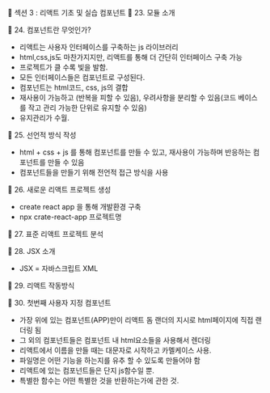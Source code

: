 🌼 섹션 3 : 리액트 기초 및 실습 컴포넌트
🌱 23. 모듈 소개
 
🌱 24. 컴포넌트란 무엇인가?
- 리액트는 사용자 인터페이스를 구축하는 js 라이브러리
- html,css,js도 마찬가지지만, 리액트를 통해 더 간단히 인터페이스 구축 가능
- 프로젝트가 클 수록 빛을 발함.
- 모든 인터페이스들은 컴포넌트로 구성된다.
- 컴포넌트는 html코드, css, js의 결합
- 재사용이 가능하고 (반복을 피할 수 있음), 우려사항을 분리할 수 있음(코드 베이스를 작고 관리 가능한 단위로 유지할 수 있음)
- 유지관리가 수월.

🌱 25. 선언적 방식 작성
- html + css + js 를 통해 컴포넌트를 만들 수 있고, 재사용이 가능하며 반응하는 컴포넌트를 만들 수 있음
- 컴포넌트들을 만들기 위해 전언적 접근 방식을 사용

🌱 26. 새로운 리액트 프로젝트 생성
- create react app 을 통해 개발환경 구축
- npx crate-react-app 프로젝트명

🌱 27. 표준 리액트 프로젝트 분석

🌱 28. JSX 소개
- JSX = 자바스크립트 XML

🌱 29. 리액트 작동방식

🌱 30. 첫번째 사용자 지정 컴포넌트
- 가장 위에 있는 컴포넌트(APP)만이 리액트 돔 랜더의 지시로 html페이지에 직접 랜더링 됨
- 그 외의 컴포넌트들은 컴포넌트 내 html요소들을 사용해서 렌더링
- 리액트에서 이름을 만들 때는 대문자로 시작하고 카멜케이스 사용.
- 파일명은 어떤 기능을 하는지를 유추 할 수 있도록 만들어야 함
- 리액트에 있는 컴포넌트들은 단지 js함수일 뿐.
- 특별한 함수는 어떤 특별한 것을 반환하는가에 관한 것.
